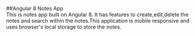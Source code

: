 ##Angular 8 Notes App <br>
This is notes app built on Angular 8. It has features to create,edit,delete the notes and search within the notes.This application is mobile responsive and uses browser's local storage to store the notes.
